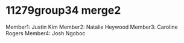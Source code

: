 # 11279group34 merge2

Member1: Justin Kim
Member2: Natalie Heywood
Member3: Caroline Rogers
Member4: Josh Ngoboc 
